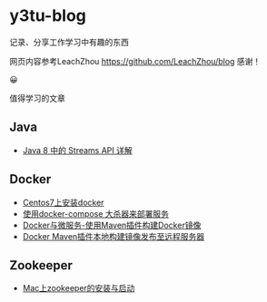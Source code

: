 # y3tu-blog
记录、分享工作学习中有趣的东西

网页内容参考LeachZhou  https://github.com/LeachZhou/blog
感谢！

:grinning:

值得学习的文章  
## Java  
- [Java 8 中的 Streams API 详解](https://www.ibm.com/developerworks/cn/java/j-lo-java8streamapi/)  

## Docker  
- [Centos7上安装docker](https://www.cnblogs.com/yufeng218/p/8370670.html)
- [使用docker-compose 大杀器来部署服务](https://www.cnblogs.com/neptunemoon/p/6512121.html)
- [Docker与微服务-使用Maven插件构建Docker镜像](https://blog.csdn.net/keketrtr/article/details/78042856)
- [Docker Maven插件本地构建镜像发布至远程服务器](https://blog.csdn.net/laravelshao/article/details/79773895)

## Zookeeper
- [Mac上zookeeper的安装与启动](https://www.jianshu.com/p/5491d16e6abd)

